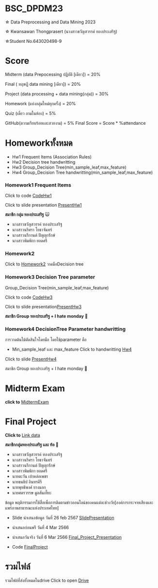 
# BSC_DPDM23

☆ Data Preprocessing and Data Mining 2023 

☆ Kwansawan Thongprasert (นางสาวขวัญสวรรค์ ทองประเสริฐ)

☆Student No.643020498-9


# Score
Midterm (data Prepocessing ปฏิบัติ [เดียว]) = 20%

Final ( ทฤษฏี data mining [เดียว]) = 20%

Project (data processing + data mining(กลุ่ม)) = 30%

Homework (แบ่งกลุ่มใหม่ทุกครั้ง) = 20%

Quiz (เดี่ยว ถามในห้อง) = 5%

GitHub(ตวามเรียบร้อยเเละสวยงาม) = 5% Final Score = Score * %attendance

# Homeworkทั้งหมด
+ Hw1 Frequent Items (Association Rules)
+ Hw2 Decision tree handwritting
+ Hw3 Group_Decision Tree(min_sample_leaf,max_feature) 
+ Hw4 Group_Decision Tree handwritting(min_sample_leaf,max_feature)
### Homework1 Frequent Items

Click to code [CodeHw1](https://github.com/kwansawanth/BSC_DPDM23/blob/main/Frequent_Patterns_(Association_Rules).ipynb)

Click to slide presentation [PresentHw1](https://github.com/kwansawanth/BSC_DPDM23/blob/main/Marketbasket_compressed.pdf)

**สมาชิก กลุ่ม ทองประเสริฐ**  :scream_cat:

+ นางสาวขวัญสวรรค์ ทองประเสริฐ
+ นางสาวนริศรา โยธาจันทร์
+ นางสาวนรีกานต์ ปัญญารักษ์
+ นางสาวพิมพิกา ยอดศรี
### Homework2  

Click to  [Homework2](https://github.com/kwansawanth/BSC_DPDM23/blob/main/Hw2.pdf) 
วาดมือDecision tree

### Homework3 Decision Tree parameter
Group_Decision Tree(min_sample_leaf,max_feature) 

Click to code [CodeHw3](https://github.com/kwansawanth/BSC_DPDM23/blob/main/Classification.ipynb)

Click to slide presentation[PresentHw3](https://www.canva.com/design/DAF8ejkUgWc/qB4EU70aLQGHXQhvQk8N1Q/view?utm_content=DAF8ejkUgWc&utm_campaign=designshare&utm_medium=link&utm_source=editor)

**สมาชิก Group ทองประเสริฐ + I hate monday** :busts_in_silhouette:

### Homework4 DecisionTree Parameter handwritting
การวาดต้นไม้ตัดสินใจโดยมือ โดยใช้parameter คือ 
+ Min_sample_leaf และ max_feature
Click to handwritting  [Hw4](https://github.com/kwansawanth/BSC_DPDM23/blob/main/Hw4-Final-จริงๆจ้า.pdf)

Click to slide [PresentHw4](https://www.canva.com/design/DAGAEi1HviM/8WQr9sTuu2L7vsBccwde5Q/view?utm_content=DAGAEi1HviM&utm_campaign=designshare&utm_medium=link&utm_source=editor)

สมาชิก Group ทองประเสริฐ + I hate monday :busts_in_silhouette:

# Midterm Exam 
  **click to** [MidtermExam](https://github.com/kwansawanth/BSC_DPDM23/blob/main/Midterm_BscDPDM23.ipynb)
# Final Project 
**Click to** [Link data](https://data.go.th/en/dataset/consumer_insight)

**สมาชิกกลุ่มทองประเสริฐ และ ท้อ** :busts_in_silhouette:
+ นางสาวขวัญสวรรค์ ทองประเสริฐ
+ นางสาวนริศรา โยธาจันทร์
+ นางสาวนรีกานต์ ปัญญารักษ์
+ นางสาวพิมพิกา ยอดศรี
+ นายตะวัน เบ้าหล่อเพชร
+ นายธนธิป อินทรคีรี
+ นายพุทธิพงศ์ ยางนอก 
+ นายศตรวรรษ มูลสันเที๊ยะ

ข้อมูล พฤติกรรมการใช้สื่อเพื่อการติดตามข่าวออนไลน์ของคนแต่ละช่วงวัย[องค์การกระจายเสียงและแพร่ภาพสาธารณะแห่งประเทศไทย]

+ Slide นำเสนอข้อมูล วันที่ 26 feb 2567 [SlidePresentation](https://www.canva.com/design/DAF9xVROj5g/MU3QyOEiNPy-GS3r-zhv9w/view?utm_content=DAF9xVROj5g&utm_campaign=designshare&utm_medium=link&utm_source=editor)
+ นำเสนอก่อนพรี วันที่ 4 Mar 2566 
+ นำเสนอวันจริง วันที่ 6 Mar 2566 [Final_Project_Presentation](https://github.com/kwansawanth/BSC_DPDM23/blob/main/Blue%20White%20Modern%20And%20Professional%20Company%20Profile%20Presentation.pdf)

+ Code [FinalProject](https://github.com/kwansawanth/BSC_DPDM23/blob/main/Final_Project.ipynb)

# รวมไฟล์ 

รวมไฟล์ที่ส่งทั้งหมดในdrive Click to open [Drive](https://drive.google.com/drive/folders/1WozvzsLgjTw3_WJ5YiFphDM4dAtCQPxq?usp=share_link)

























